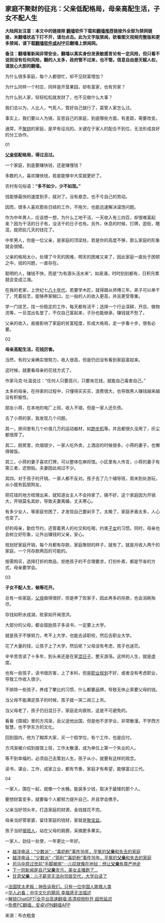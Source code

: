  <!-- 面包屑导航 --> <h2>家庭不聚财的征兆：父亲低配格局，母亲高配生活，子女不配人生</h2> <p class="notice"><b>大陆网友注意：本文中的链接除 <a href="https://github.com/bannedbook/fanqiang" >翻墙</a>软件下载和<a href="https://github.com/killgcd/justmysocks/blob/master/README.md">翻墙推荐</a>链接外全部为禁网链接，未翻墙状态下打不开，请勿点击。此为文字版禁闻，欲看图文视频完整版和更多禁闻，请下载<a href="https://github.com/bannedbook/fanqiang">翻墙软件或APP</a>后翻墙上禁闻网。</p><p>备注：翻墙看新闻非常安全，翻墙以真实身份发表敏感言论有一定风险，但只看不说则没有任何风险，翻的人太多，政府管不过来，也不管。信息自由是天赋人权，请放心大胆的翻墙。</b></p>  <div class="entry"> <p>为什么很多家庭，每个人都很忙，却不见财富增加？</p> <p>为什么同样一个村庄，同样是开垦果园，却有富家，也有穷家？</p> <p>为什么别人家，轻轻松松就发财了，也不见做什么大事？</p> <p>我们总以为，人比人，气死人，管好自己就行了，莫管人家怎么过。</p> <p>事实上，我们要以人为镜，反思自己的家庭，到底哪些方面，有差距，需要改变。</p> <p>通常，不<a href="https://www.bannedbook.org/bnews/tag/%E8%81%9A%E8%B4%A2/" class="st_tag internal_tag" rel="tag" title="标签 聚财 下的日志">聚财</a>的家庭，是早有征兆的。关键在于家人的配合不到位，无法形成良好的分工协作。</p> <p>01</p> <p><strong><a href="https://www.bannedbook.org/bnews/tag/%E7%88%B6%E4%BA%B2/" class="st_tag internal_tag" rel="tag" title="标签 父亲 下的日志">父亲</a>低配格局，得过且过。</strong></p> <p>一个家庭，到底要赚快钱，还是赚慢钱？</p> <p>多数的人，喜欢赚快钱，若是能够中大奖就更好了。</p> <p>农村有句俗语<strong>：“多不如少，少不如现。”</strong></p> <p>钱能够最快的速度到手，就对了。没有悬念，也不亏自己的劳动。</p> <p>因而，很多人喜欢那些日结的工作，不拖欠，也能迅速解决温饱问题。</p> <p>作为中年男人，应该想一想，为什么工地干活，一天收入有三四百，却很难富起来？因为干活的日子有，没活干的日子也有。另外，休息的时候，打牌，逛街，瞎混，就把前几天的钱花了。</p> <p>中年男人，你是一位父亲，是家庭的顶梁柱，若是你的高度不够，那么家庭的形象就会很矮。</p> <p>父亲的格局太小，处理了今天的困难，明天的困难又来了，因此家庭一直处于困顿之中，钱的问题，一直存在。</p> <p>聪明的人，赚钱不快，而是“为有源头活水来”。如泉涌，时时刻刻都有，日积月累就会变成江海。</p> <p>在我的老家，上世纪七<span class='wp_keywordlink'><a href="https://www.bannedbook.org/forum2/topic939.html" title="《八十年代访谈录》" target="_blank">八十年代</a></span>，若要学木匠，就得跟从师傅三年。弟子可以单干了，凭着技艺，能够养家糊口，比一般的人的收入更高，并且更受尊重。</p> <p>学一门技艺，找一份稳定的工作，每天都有活干；选择一个行业深耕，开店、做物流等，一旦混出名堂了，不仅自己富起来，子孙也能继承，赚钱就不愁了。</p> <p>父亲的收入，直接影响了家庭的贫富程度，形成大格局，走一步看十步，很有必要。</p> <p>02</p> <p><strong>母亲高配生活，花钱厉害。</strong></p> <p>当然，有的父亲确实很努力，收入很高，但是仍旧没有看到家庭富起来。</p> <p>这时候，就要看母亲的花钱方式了。</p> <p>作家马克·吐温说过：“任何人只要高兴，只要肯花钱，就能自己毒害自己。”</p> <p>太多的母亲，在持家的过程中，只懂得买买买，浪费很大，也导致男人赚钱越来越没有积极性。</p> <p>朋友小蒋，在本地的电厂上班，收入不错，但是一家人还负债。</p> <p>去了小蒋的家，我发现几个问题。</p> <p>其一，房间里有几个价值几万的运动器材，如<a href="https://www.bannedbook.org/bnews/tag/%E8%B7%91%E6%AD%A5%E6%9C%BA/" class="st_tag internal_tag" rel="tag" title="标签 跑步机 下的日志">跑步机</a>等。并且都很久没用了，灰尘都很厚了。</p> <p>其二，厨房里，炊烟很少，一家人吃外卖，上酒店的时候很多。小蒋的妻子，也懒得做饭。</p>  <p>其三，小蒋的妻子喜欢打牌，可以整体在麻将馆。小区里有人传言，小蒋的妻子有第三者，还倒贴。夫妻因此闹过不少。</p> <p>其四，对于孩子的开销，一家人都不反对。孩子去了几个辅导班，周末到处游玩，从小就有狐朋狗友。</p> <p>把花钱的地方梳理出来，就知道女主人不会持家了。搞不好，这个家庭因为开销大，开销莫名其妙，导致夫妻离婚，丈夫寒心。</p> <p>有多少女人，等家庭穷困了，才发现自己要剁手了。太晚了，家庭矛盾太多，人心也变了。</p> <p>好的母亲，勤俭节约，还管着男人的社交和吃喝，约束<a href="https://www.bannedbook.org/bnews/tag/%E5%AD%90%E5%A5%B3/" class="st_tag internal_tag" rel="tag" title="标签 子女 下的日志">子女</a>的习惯。同时，母亲也会树立好形象，让外出赚钱的父亲，安心。</p> <p>规划好家庭开销，每个月都有存款，家庭聚财的样子，就有了。就是月收入两千的家庭，一个月存款两百的可能的。</p> <p>按需购买，选择打折的商品，拒绝孩子的不合理要求，打扮朴素，都是节省的方式，母亲要学会。</p> <p>03</p> <p><strong>子女不配人生，候等花开。</strong></p> <p>总有一些家庭，<a href="https://www.bannedbook.org/bnews/tag/%e7%88%b6%e6%af%8d/" class="st_tag internal_tag" rel="tag" title="标签 父母 下的日志">父母</a>做得很好，但是养了败家子，因此再多的存款，也会消耗殆尽。</p> <p>存钱如积水成湖，败家如开闸泄洪。</p> <p>大部分的父母，都会鼓励孩子多读书，一定要上大学。</p> <p>就是孩子不够努力，考不上大学，也能去读职校，然后去职业大学。</p> <p>花了大量的钱，让孩子上了大学，然后呢？父母没有考虑，孩子也迷茫。</p> <p>辛辛苦苦读了十多年，到头来还是在家<a href="https://www.bannedbook.org/bnews/tag/%E6%B7%B7%E6%97%A5%E5%AD%90/" class="st_tag internal_tag" rel="tag" title="标签 混日子 下的日志">混日子</a>，整天游荡。这样的人生，就是虚度。</p>  <p>也有一些孩子，读书很厉害，上了本科，但是<a href="https://www.bannedbook.org/bnews/tag/%E8%81%8C%E4%B8%9A%E8%A7%84%E5%88%92/" class="st_tag internal_tag" rel="tag" title="标签 职业规划 下的日志">职业规划</a>不好，或者没有考虑职业，导致工作收入很少。</p> <p>不排除一些孩子，养成了攀比的习惯，什么都要品牌，导致无休止索要父母的钱。</p> <p>当父母不能满足孩子的时候，孩子就一哭二闹三上吊。</p> <p>当父母老了，孩子仍旧混日子，家庭走向衰败，这是不可避免的。</p> <p>看看《围城》里的方鸿渐，岳父送他出国，但是他不求学业，非常散漫。不学西方智慧，也不学东方的文化。</p> <p>回到国内，他为了糊弄大家，买一个假学位，有个工作，也是应付。</p> <p>方鸿渐被介绍到报馆上班，工作太散漫，成为单位上第一个失业的人。</p> <p>等不到幸福的，必须自己去策划人生。孩子从小，就要有这样的观念。</p> <p>读书，谋业，工作，成家立业，都有节奏，家庭才有希望，能够富过三代。</p> <p>04</p> <p>一家人，围在一起，就像一个水桶。能装多少钱，取决于最矮的那个人。</p> <p>要想财富变多，就要每个人都努力提升自己，并且学会携手。</p> <p>父亲当好领头羊，打造家庭的财源，金钱就花不完。</p> <p>母亲当好管家婆，留住家庭的钱财，家就是<a href="https://www.bannedbook.org/bnews/tag/%E8%81%9A%E5%AE%9D%E7%9B%86/" class="st_tag internal_tag" rel="tag" title="标签 聚宝盆 下的日志">聚宝盆</a>。</p> <p>孩子当好<a href="https://www.bannedbook.org/bnews/tag/%E6%8E%A5%E7%8F%AD%E4%BA%BA/" class="st_tag internal_tag" rel="tag" title="标签 接班人 下的日志">接班人</a>，站在父母的肩膀，采摘更多果实。</p>  <p>一家人，劲往一处使，一年更比一年好。</p> <!--<div id="taboola-mid-1"></div>--><ul class='op-related-articles' title='相关阅读'> <li><a href='https://www.bannedbook.org/bnews/bannedvideo/20240106/1984293.html' target='_blank'>越洋电话：“少数派” - “毒奶粉”事件16年，平冤的<b>父亲</b>和失去的家庭</a></li> <li><a href='https://www.bannedbook.org/bnews/bannedvideo/20240106/1984292.html' target='_blank'>越洋电话：“少数派” -“郭利”“毒奶粉”事件16年，平冤的<b>父亲</b>和失去的家庭</a></li> <li><a href='https://www.bannedbook.org/bnews/yule/20240105/1983609.html' target='_blank'>司马中原过世前“手脚被绑”⋯儿叹就像在地狱：想让<b>父亲</b>有尊严地走</a></li> <li><a href='https://www.bannedbook.org/bnews/cnnews/20240104/1983144.html' target='_blank'>下一则新闻是自己<b>父亲</b>贪污，美女主播跑了…</a></li> <li><a href='https://www.bannedbook.org/bnews/cnnews/20231231/1981460.html' target='_blank'>甘肃<b>父亲</b>：儿子薪资无法向邻居交代，大学白读了</a></li> </ul> <p class="texttj"> 🔥<a href="https://www.bannedbook.org/bnews/ssgc/20230219/1850782.html" target="_blank">法国犹太老板：神告诉我们，只有一位中国人能救人类</a><br/> 🔥<a href="https://www.bannedbook.org/bnews/comments/20220220/1694796.html" target="_blank">华人必看：中华文化的飓风 幸福感无法描述</a><br/> 🔥<a href="https://github.com/bannedbook/fanqiang/wiki/V2ray%E6%9C%BA%E5%9C%BA" target="_blank">解锁ChatGPT|全平台高速翻墙:高清视频秒开,超低延迟</a><br/> 🔥<a href="https://github.com/bannedbook/fanqiang/wiki/%E7%A6%81%E9%97%BB%E7%BD%91%E5%AE%89%E5%8D%93%E7%BF%BB%E5%A2%99%E6%96%B0%E9%97%BBAPP" target="_blank">免费PC翻墙、安卓VPN翻墙APP</a><br/> </p><p class="src-info">来源：布衣粗食 </p><a name='sharetosocial'></a> <div style="margin-bottom:5px;padding-bottom:5px;clear:both"> <div id="archive-pix-1" class="banner-ads"> <!-- AuctionX Display platform tag START --> <div id="27602x728x90x621x_ADSLOT1" clicktrack="%%CLICK_URL_ESC%%"></div>  <!-- AuctionX Display platform tag END --> </div> <div id="archive-pix-2" class="banner-ads"> <!-- AuctionX Display platform tag START --> <div id="27556x300x250x621x_ADSLOT1" clicktrack="%%CLICK_URL_ESC%%" style="margin:0 auto;text-align:center"></div>  <!-- AuctionX Display platform tag END --> </div> </div>  <div id="archive-pix-1" class="banner-ads"> <!-- AuctionX Display platform tag START --> <div id="27603x728x90x621x_ADSLOT1" clicktrack="%%CLICK_URL_ESC%%"></div>  <!-- AuctionX Display platform tag END --> </div> </div><!--END ENTRY--> 